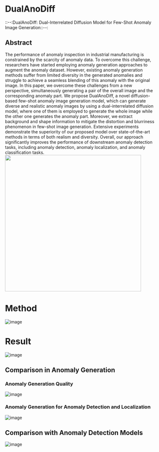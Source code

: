 # DualAnoDiff
::--:DualAnoDiff: Dual-Interrelated Diffusion Model for Few-Shot Anomaly Image Generation::--:

## Abstract
The performance of anomaly inspection in industrial manufacturing is constrained by the scarcity of anomaly data. To overcome this challenge, researchers have started employing anomaly generation approaches to augment the anomaly dataset. However, existing anomaly generation methods suffer from limited diversity in the generated anomalies and struggle to achieve a seamless blending of this anomaly with the original image. In this paper, we overcome these challenges from a new perspective, simultaneously generating a pair of the overall image and the corresponding anomaly part. We propose DualAnoDiff, a novel diffusion-based few-shot anomaly image generation model, which can generate diverse and realistic anomaly images by using a dual-interrelated diffusion model, where one of them is employed to generate the whole image while the other one generates the anomaly part. Moreover, we extract background and shape information to mitigate the distortion and blurriness phenomenon in few-shot image generation. Extensive experiments demonstrate the superiority of our proposed model over state-of-the-art methods in terms of both realism and diversity. Overall, our approach significantly improves the performance of downstream anomaly detection tasks, including anomaly detection, anomaly localization, and anomaly classification tasks.
<img src="https://github.com/user-attachments/assets/187ef4ce-eaf0-4743-a94b-f627e26ab894" width="450px">
<!-- ![image](https://github.com/user-attachments/assets/187ef4ce-eaf0-4743-a94b-f627e26ab894) -->


# Method
![image](https://github.com/user-attachments/assets/8ef86e87-4c48-42b4-8dec-235a9d744f8a)


# Result
![image](https://github.com/user-attachments/assets/7128b95d-3a35-4838-ad88-c2150afdee2d)

## Comparison in Anomaly Generation
### Anomaly Generation Quality
![image](https://github.com/user-attachments/assets/196d6147-f010-4c69-a5d5-89df94a80bb6)
### Anomaly Generation for Anomaly Detection and Localization
![image](https://github.com/user-attachments/assets/18e29fe2-b613-4fc2-98e3-1a5f2860b8a1)

## Comparison with Anomaly Detection Models
![image](https://github.com/user-attachments/assets/f793f984-e746-4d2d-bc1b-8d50144a0eb2)



